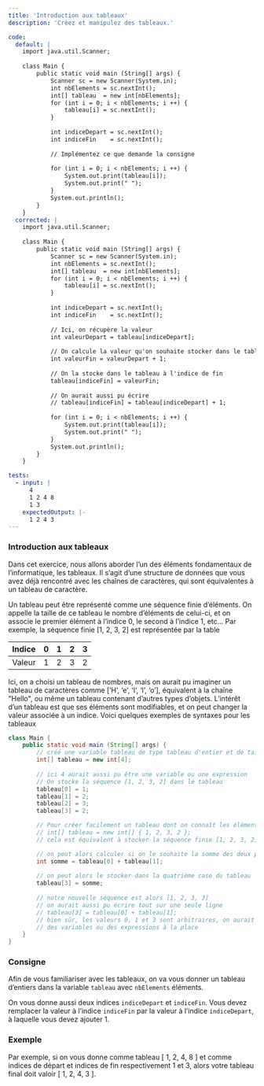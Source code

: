 ```yaml
---
title: 'Introduction aux tableaux'
description: 'Créez et manipulez des tableaux.'

code:
  default: |
    import java.util.Scanner;
    
    class Main { 
        public static void main (String[] args) {
            Scanner sc = new Scanner(System.in);
            int nbElements = sc.nextInt();
            int[] tableau  = new int[nbElements];
            for (int i = 0; i < nbElements; i ++) {
                tableau[i] = sc.nextInt();
            }
            
            int indiceDepart = sc.nextInt();
            int indiceFin    = sc.nextInt();
            
            // Implémentez ce que demande la consigne
            
            for (int i = 0; i < nbElements; i ++) {
                System.out.print(tableau[i]);
                System.out.print(" ");
            }
            System.out.println();
        }
    }
  corrected: |
    import java.util.Scanner;
    
    class Main { 
        public static void main (String[] args) {
            Scanner sc = new Scanner(System.in);
            int nbElements = sc.nextInt();
            int[] tableau  = new int[nbElements];
            for (int i = 0; i < nbElements; i ++) {
                tableau[i] = sc.nextInt();
            }
            
            int indiceDepart = sc.nextInt();
            int indiceFin    = sc.nextInt();
            
            // Ici, on récupère la valeur
            int valeurDepart = tableau[indiceDepart];
            
            // On calcule la valeur qu'on souhaite stocker dans le tableau
            int valeurFin = valeurDepart + 1;
            
            // On la stocke dans le tableau à l'indice de fin
            tableau[indiceFin] = valeurFin;
            
            // On aurait aussi pu écrire
            // tableau[indiceFin] = tableau[indiceDepart] + 1;
            
            for (int i = 0; i < nbElements; i ++) {
                System.out.print(tableau[i]);
                System.out.print(" ");
            }
            System.out.println();
        }
    }

tests:
  - input: |
      4
      1 2 4 8
      1 3
    expectedOutput: |-
      1 2 4 3 
---
```


### Introduction aux tableaux

Dans cet exercice, nous allons aborder l’un des éléments fondamentaux de l’informatique, les tableaux. Il s’agit d’une structure de données que vous avez déjà rencontré avec les chaînes de caractères, qui sont équivalentes à un tableau de caractère.

Un tableau peut être représenté comme une séquence finie d’éléments. On appelle la taille de ce tableau le nombre d’éléments de celui-ci, et on associe le premier élément à l’indice 0, le second à l’indice 1, etc... Par exemple, la séquence finie [1, 2, 3, 2] est représentée par la table

| Indice | 0   | 1   | 2   | 3   |
| ------ | --- | --- | --- | --- |
| Valeur | 1   | 2   | 3   | 2   |

Ici, on a choisi un tableau de nombres, mais on aurait pu imaginer un tableau de caractères comme [’H’, ‘e’, ‘l’, ‘l’, ‘o’], équivalent à la chaîne "Hello", ou même un tableau contenant d’autres types d’objets. L’intérêt d’un tableau est que ses éléments sont modifiables, et on peut changer la valeur associée à un indice. Voici quelques exemples de syntaxes pour les tableaux

```java
class Main {
    public static void main (String[] args) {
        // créé une variable tableau de type tableau d'entier et de taille 4,
        int[] tableau = new int[4];
        
        // ici 4 aurait aussi pu être une variable ou une expression
        // On stocke la séquence [1, 2, 3, 2] dans le tableau
        tableau[0] = 1;
        tableau[1] = 2;
        tableau[2] = 3;
        tableau[3] = 2;

        // Pour créer facilement un tableau dont on connaît les éléments, on aurait aussi pu faire
        // int[] tableau = new int[] { 1, 2, 3, 2 };
        // cela est équivalent à stocker la séquence finie [1, 2, 3, 2] dans notre tableau.

        // on peut alors calculer si on le souhaite la somme des deux premières valeurs
        int somme = tableau[0] + tableau[1];
        
        // on peut alors le stocker dans la quatrième case du tableau
        tableau[3] = somme;
        
        // notre nouvelle séquence est alors [1, 2, 3, 3]
        // on aurait aussi pu écrire tout sur une seule ligne
        // tableau[3] = tableau[0] + tableau[1];
        // bien sûr, les valeurs 0, 1 et 3 sont arbitraires, on aurait pu utiliser
        // des variables ou des expressions à la place
    }
}
```

### Consigne

Afin de vous familiariser avec les tableaux, on va vous donner un tableau d’entiers dans la variable `tableau` avec `nbElements` éléments.

On vous donne aussi deux indices `indiceDepart` et `indiceFin`. Vous devez remplacer la valeur à l’indice `indiceFin` par la valeur à l’indice `indiceDepart`, à laquelle vous devez ajouter 1.

### Exemple

Par exemple, si on vous donne comme tableau [ 1, 2, 4, 8 ] et comme indices de départ et indices de fin respectivement 1 et 3, alors votre tableau final doit valoir [ 1, 2, 4, 3 ].
